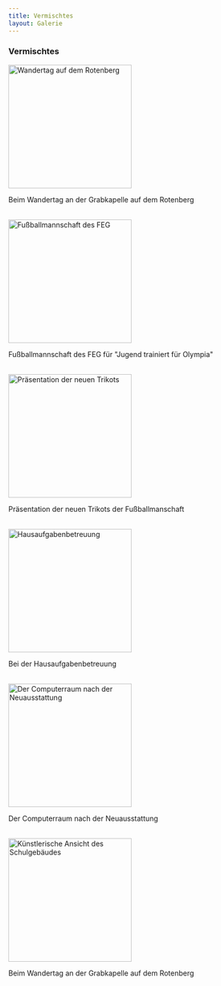 ```yaml
---
title: Vermischtes
layout: Galerie
---
```


<h3>
  Vermischtes
</h3>
<div id="links">
  <div class="row">
    <div class="col-lg-4">
      <a href="http://www.feg-stuttgart.de/bilder/galerie/vermischt/high/a1.jpg" title="Wandertag auf dem Rotenberg" data-gallery>
        <img class="img-thumbnail" style="width: 245px;" src="http://www.feg-stuttgart.de/bilder/galerie/vermischt/high/a1.jpg" alt="Wandertag auf dem Rotenberg"></img>
      </a>
      <p>
        Beim Wandertag an der Grabkapelle auf dem Rotenberg
      </p>
      <br/>
    </div>
    <div class="col-lg-4">
      <a href="http://www.feg-stuttgart.de/bilder/galerie/vermischt/high/a2.jpg" title="Fußballmannschaft des FEG" data-gallery>
        <img class="img-thumbnail" style="width: 245px;" src="http://www.feg-stuttgart.de/bilder/galerie/vermischt/high/a2.jpg" alt="Fußballmannschaft des FEG"></img>
      </a>
      <p>
        Fußballmannschaft des FEG für "Jugend trainiert für Olympia"
      </p>
      <br/>
    </div>
    <div class="col-lg-4">
      <a href="http://www.feg-stuttgart.de/bilder/galerie/vermischt/high/a3.jpg" title="Präsentation der neuen Trikots" data-gallery>
        <img class="img-thumbnail" style="width: 245px;" src="http://www.feg-stuttgart.de/bilder/galerie/vermischt/high/a3.jpg" alt="Präsentation der neuen Trikots"></img>
      </a>
      <p>
        Präsentation der neuen Trikots der Fußballmanschaft
      </p>
      <br/>
    </div>
    <div class="col-lg-4">
      <a href="http://www.feg-stuttgart.de/bilder/galerie/vermischt/high/a4.jpg" title="Hausaufgabenbetreuung" data-gallery>
        <img class="img-thumbnail" style="width: 245px;" src="http://www.feg-stuttgart.de/bilder/galerie/vermischt/high/a4.jpg" alt="Hausaufgabenbetreuung"></img>
      </a>
      <p>
        Bei der Hausaufgabenbetreuung
      </p>
      <br/>
    </div>
    <div class="col-lg-4">
      <a href="http://www.feg-stuttgart.de/bilder/galerie/vermischt/high/a5.jpg" title="Der Computerraum nach der Neuausstattung" data-gallery>
        <img class="img-thumbnail" style="width: 245px;" src="http://www.feg-stuttgart.de/bilder/galerie/vermischt/high/a5.jpg" alt="Der Computerraum nach der Neuausstattung"></img>
      </a>
      <p>
        Der Computerraum nach der Neuausstattung
      </p>
      <br/>
    </div>
    <div class="col-lg-4">
      <a href="http://www.feg-stuttgart.de/bilder/galerie/vermischt/high/a6.jpg" title="Künstlerische Ansicht des Schulgebäudes" data-gallery>
        <img class="img-thumbnail" style="width: 245px;" src="http://www.feg-stuttgart.de/bilder/galerie/vermischt/high/a6.jpg" alt="Künstlerische Ansicht des Schulgebäudes"></img>
      </a>
      <p>
        Beim Wandertag an der Grabkapelle auf dem Rotenberg
      </p>
      <br/>
    </div>
  </div>
</div>
